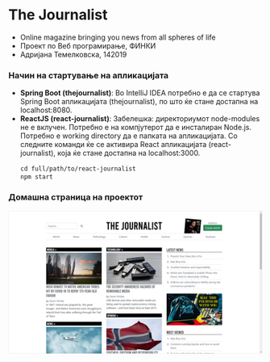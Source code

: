 # The Journalist
  - Online magazine bringing you news from all spheres of life 
  - Проект по Веб програмирање, ФИНКИ
  - Адријана Темелковска, 142019

### Начин на стартување на апликацијата
  - **Spring Boot (thejournalist)**: Во IntelliJ IDEA потребно е да се стартува Spring Boot апликацијата (thejournalist), по што ќе стане достапна на localhost:8080.
  - **ReactJS (react-journalist)**: Забелешка: директориумот node-modules не е вклучен. Потребно е на компјутерот да е инсталиран Node.js. Потребно е working directory да е папката на апликацијата. Со следните команди ќе се активира React апликацијата (react-journalist), која ќе стане достапна на localhost:3000.
    ```
    cd full/path/to/react-journalist
    npm start
    ```
### Домашна страница на проектот
![Image of The Journalist homepage](https://raw.githubusercontent.com/adrijanat/thejournalist/master/screenshots/1%20homepage.png)

